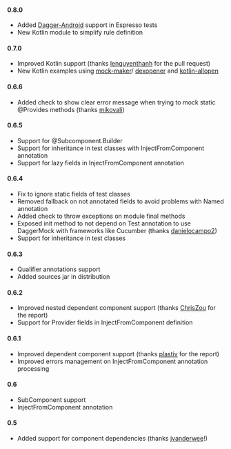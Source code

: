 #### 0.8.0
 - Added [Dagger-Android](https://google.github.io/dagger/android.html) support in Espresso tests
 - New Kotlin module to simplify rule definition

#### 0.7.0
 - Improved Kotlin support (thanks [lenguyenthanh](https://github.com/lenguyenthanh) for the pull request)
 - New Kotlin examples using [mock-maker](http://hadihariri.com/2016/10/04/Mocking-Kotlin-With-Mockito/)/
 [dexopener](https://github.com/tmurakami/dexopener) and
 [kotlin-allopen](https://kotlinlang.org/docs/reference/compiler-plugins.html#all-open-compiler-plugin)

#### 0.6.6
 - Added check to show clear error message when trying to mock static @Provides methods
 (thanks [mikovali](https://github.com/mikovali))

#### 0.6.5
 - Support for @Subcomponent.Builder
 - Support for inheritance in test classes with InjectFromComponent annotation
 - Support for lazy fields in InjectFromComponent annotation

#### 0.6.4
 - Fix to ignore static fields of test classes
 - Removed fallback on not annotated fields to avoid problems with Named annotation
 - Added check to throw exceptions on module final methods
 - Exposed init method to not depend on Test annotation to use DaggerMock with frameworks like Cucumber
 (thanks [danielocampo2](https://github.com/danielocampo2))
 - Support for inheritance in test classes

#### 0.6.3
 - Qualifier annotations support
 - Added sources jar in distribution

#### 0.6.2
- Improved nested dependent component support (thanks [ChrisZou](https://github.com/ChrisZou) for the report)
- Support for Provider fields in InjectFromComponent definition

#### 0.6.1
- Improved dependent component support (thanks [plastiv](https://github.com/plastiv) for the report)
- Improved errors management on InjectFromComponent annotation processing

#### 0.6
- SubComponent support
- InjectFromComponent annotation

#### 0.5
- Added support for component dependencies (thanks [jvanderwee](https://github.com/jvanderwee)!)